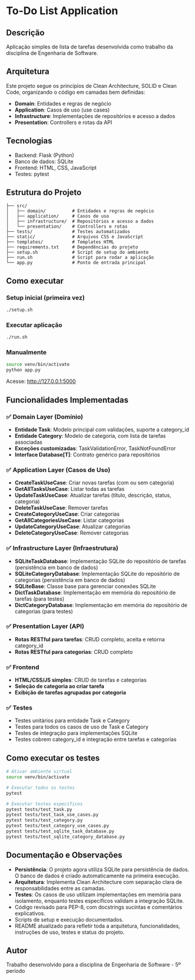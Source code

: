 # To-Do List Application

## Descrição
Aplicação simples de lista de tarefas desenvolvida como trabalho da disciplina de Engenharia de Software.

## Arquitetura
Este projeto segue os princípios de Clean Architecture, SOLID e Clean Code, organizando o código em camadas bem definidas:

- **Domain**: Entidades e regras de negócio
- **Application**: Casos de uso (use cases)
- **Infrastructure**: Implementações de repositórios e acesso a dados
- **Presentation**: Controllers e rotas da API

## Tecnologias
- Backend: Flask (Python)
- Banco de dados: SQLite
- Frontend: HTML, CSS, JavaScript
- Testes: pytest

## Estrutura do Projeto
```
├── src/
│   ├── domain/          # Entidades e regras de negócio
│   ├── application/     # Casos de uso
│   ├── infrastructure/  # Repositórios e acesso a dados
│   └── presentation/    # Controllers e rotas
├── tests/               # Testes automatizados
├── static/              # Arquivos CSS e JavaScript
├── templates/           # Templates HTML
├── requirements.txt     # Dependências do projeto
├── setup.sh             # Script de setup do ambiente
├── run.sh               # Script para rodar a aplicação
└── app.py               # Ponto de entrada principal
```

## Como executar

### Setup inicial (primeira vez)
```bash
./setup.sh
```

### Executar aplicação
```bash
./run.sh
```

### Manualmente
```bash
source venv/bin/activate
python app.py
```

Acesse: http://127.0.0.1:5000

## Funcionalidades Implementadas

### ✅ Domain Layer (Domínio)
- **Entidade Task**: Modelo principal com validações, suporte a category_id
- **Entidade Category**: Modelo de categoria, com lista de tarefas associadas
- **Exceções customizadas**: TaskValidationError, TaskNotFoundError
- **Interface Database[T]**: Contrato genérico para repositórios

### ✅ Application Layer (Casos de Uso)
- **CreateTaskUseCase**: Criar novas tarefas (com ou sem categoria)
- **GetAllTasksUseCase**: Listar todas as tarefas
- **UpdateTaskUseCase**: Atualizar tarefas (título, descrição, status, categoria)
- **DeleteTaskUseCase**: Remover tarefas
- **CreateCategoryUseCase**: Criar categorias
- **GetAllCategoriesUseCase**: Listar categorias
- **UpdateCategoryUseCase**: Atualizar categorias
- **DeleteCategoryUseCase**: Remover categorias

### ✅ Infrastructure Layer (Infraestrutura)
- **SQLiteTaskDatabase**: Implementação SQLite do repositório de tarefas (persistência em banco de dados)
- **SQLiteCategoryDatabase**: Implementação SQLite do repositório de categorias (persistência em banco de dados)
- **SQLiteBase**: Classe base para gerenciar conexões SQLite
- **DictTaskDatabase**: Implementação em memória do repositório de tarefas (para testes)
- **DictCategoryDatabase**: Implementação em memória do repositório de categorias (para testes)

### ✅ Presentation Layer (API)
- **Rotas RESTful para tarefas**: CRUD completo, aceita e retorna category_id
- **Rotas RESTful para categorias**: CRUD completo

### ✅ Frontend
- **HTML/CSS/JS simples**: CRUD de tarefas e categorias
- **Seleção de categoria ao criar tarefa**
- **Exibição de tarefas agrupadas por categoria**

### ✅ Testes
- Testes unitários para entidade Task e Category
- Testes para todos os casos de uso de Task e Category
- Testes de integração para implementações SQLite
- Testes cobrem category_id e integração entre tarefas e categorias

## Como executar os testes
```bash
# Ativar ambiente virtual
source venv/bin/activate

# Executar todos os testes
pytest

# Executar testes específicos
pytest tests/test_task.py
pytest tests/test_task_use_cases.py
pytest tests/test_category.py
pytest tests/test_category_use_cases.py
pytest tests/test_sqlite_task_database.py
pytest tests/test_sqlite_category_database.py
```

## Documentação e Observações
- **Persistência**: O projeto agora utiliza SQLite para persistência de dados. O banco de dados é criado automaticamente na primeira execução.
- **Arquitetura**: Implementa Clean Architecture com separação clara de responsabilidades entre as camadas.
- **Testes**: Os casos de uso utilizam implementações em memória para isolamento, enquanto testes específicos validam a integração SQLite.
- Código revisado para PEP-8, com docstrings sucintas e comentários explicativos.
- Scripts de setup e execução documentados.
- README atualizado para refletir toda a arquitetura, funcionalidades, instruções de uso, testes e status do projeto.

## Autor
Trabalho desenvolvido para a disciplina de Engenharia de Software - 5º período
